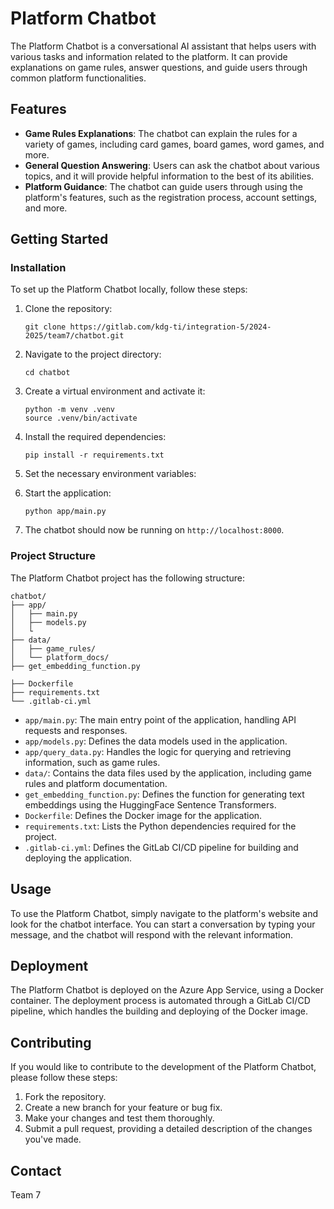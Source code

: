 # Platform Chatbot

The Platform Chatbot is a conversational AI assistant that helps users with various tasks and information related to the platform. It can provide explanations on game rules, answer questions, and guide users through common platform functionalities.

## Features

- **Game Rules Explanations**: The chatbot can explain the rules for a variety of games, including card games, board games, word games, and more.
- **General Question Answering**: Users can ask the chatbot about various topics, and it will provide helpful information to the best of its abilities.
- **Platform Guidance**: The chatbot can guide users through using the platform's features, such as the registration process, account settings, and more.

## Getting Started

### Installation

To set up the Platform Chatbot locally, follow these steps:

1. Clone the repository:
   ```
   git clone https://gitlab.com/kdg-ti/integration-5/2024-2025/team7/chatbot.git
   ```
2. Navigate to the project directory:
   ```
   cd chatbot
   ```
3. Create a virtual environment and activate it:
   ```
   python -m venv .venv
   source .venv/bin/activate
   ```
4. Install the required dependencies:
   ```
   pip install -r requirements.txt
   ```
5. Set the necessary environment variables:

6. Start the application:
   ```
   python app/main.py
   ```
7. The chatbot should now be running on `http://localhost:8000`.

### Project Structure

The Platform Chatbot project has the following structure:

```
chatbot/
├── app/
│   ├── main.py
│   ├── models.py
│   └
├── data/
│   ├── game_rules/
│   └── platform_docs/
├── get_embedding_function.py

├── Dockerfile
├── requirements.txt
└── .gitlab-ci.yml
```

- `app/main.py`: The main entry point of the application, handling API requests and responses.
- `app/models.py`: Defines the data models used in the application.
- `app/query_data.py`: Handles the logic for querying and retrieving information, such as game rules.
- `data/`: Contains the data files used by the application, including game rules and platform documentation.
- `get_embedding_function.py`: Defines the function for generating text embeddings using the HuggingFace Sentence Transformers.
- `Dockerfile`: Defines the Docker image for the application.
- `requirements.txt`: Lists the Python dependencies required for the project.
- `.gitlab-ci.yml`: Defines the GitLab CI/CD pipeline for building and deploying the application.

## Usage

To use the Platform Chatbot, simply navigate to the platform's website and look for the chatbot interface. You can start a conversation by typing your message, and the chatbot will respond with the relevant information.

## Deployment

The Platform Chatbot is deployed on the Azure App Service, using a Docker container. The deployment process is automated through a GitLab CI/CD pipeline, which handles the building and deploying of the Docker image.

## Contributing

If you would like to contribute to the development of the Platform Chatbot, please follow these steps:

1. Fork the repository.
2. Create a new branch for your feature or bug fix.
3. Make your changes and test them thoroughly.
4. Submit a pull request, providing a detailed description of the changes you've made.

## Contact

Team 7
